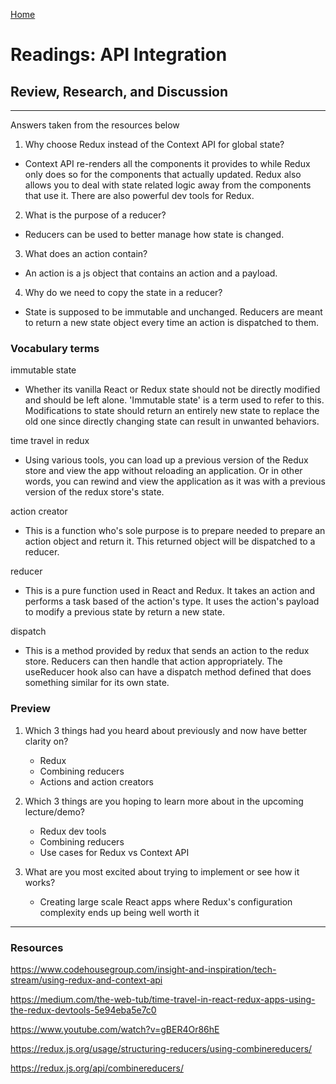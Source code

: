 [Home](README.md)
 
# Readings: API Integration
 
## Review, Research, and Discussion
 
---------------
Answers taken from the resources below

1) Why choose Redux instead of the Context API for global state?

  * Context API re-renders all the components it provides to while Redux only does so for the components that actually updated. Redux also allows you to deal with state related logic away from the components that use it. There are also powerful dev tools for Redux. 

2) What is the purpose of a reducer?

  * Reducers can be used to better manage how state is changed.

3) What does an action contain?

  * An action is a js object that contains an action and a payload.

4) Why do we need to copy the state in a reducer?

  * State is supposed to be immutable and unchanged. Reducers are meant to return a new state object every time an action is dispatched to them.

### Vocabulary terms

immutable state

  * Whether its vanilla React or Redux state should not be directly modified and should be left alone. 'Immutable state' is a term used to refer to this. Modifications to state should return an entirely new state to replace the old one since directly changing state can result in unwanted behaviors.

time travel in redux

  * Using various tools, you can load up a previous version of the Redux store and view the app without reloading an application. Or in other words, you can rewind and view the application as it was with a previous version of the redux store's state.

action creator

  * This is a function who's sole purpose is to prepare needed to prepare an action object and return it. This returned object will be dispatched to a reducer.

reducer

  * This is a pure function used in React and Redux. It takes an action and performs a task based of the action's type. It uses the action's payload to modify a previous state by return a new state.

dispatch

  * This is a method provided by redux that sends an action to the redux store. Reducers can then handle that action appropriately. The useReducer hook also can have a dispatch method defined that does something similar for its own state.

### Preview

1) Which 3 things had you heard about previously and now have better clarity on?

    * Redux
    * Combining reducers
    * Actions and action creators

2) Which 3 things are you hoping to learn more about in the upcoming lecture/demo?

    * Redux dev tools
    * Combining reducers
    * Use cases for Redux vs Context API
 
3) What are you most excited about trying to implement or see how it works?
 
    * Creating large scale React apps where Redux's configuration complexity ends up being well worth it

--------------

### Resources

https://www.codehousegroup.com/insight-and-inspiration/tech-stream/using-redux-and-context-api

https://medium.com/the-web-tub/time-travel-in-react-redux-apps-using-the-redux-devtools-5e94eba5e7c0

https://www.youtube.com/watch?v=gBER4Or86hE

https://redux.js.org/usage/structuring-reducers/using-combinereducers/

https://redux.js.org/api/combinereducers/